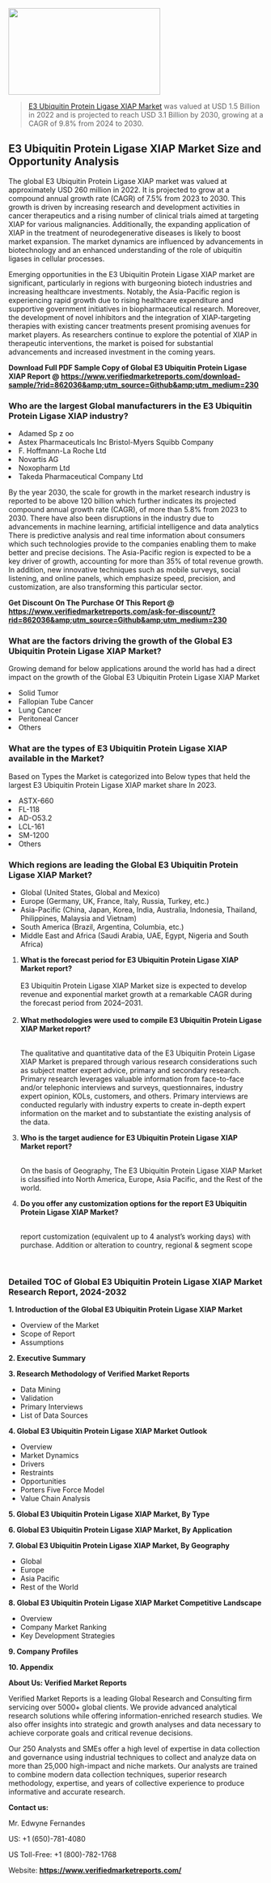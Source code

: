 <img src="https://ffe5etoiles.com/wp-content/uploads/2024/12/MST1-300x171.png" alt="" width="300" height="171" class="alignnone size-medium wp-image-20088" /><blockquote><p><p><a href="https://www.verifiedmarketreports.com/download-sample/?rid=862036&utm_source=Github&utm_medium=230" target="_blank">E3 Ubiquitin Protein Ligase XIAP Market</a> was valued at USD 1.5 Billion in 2022 and is projected to reach USD 3.1 Billion by 2030, growing at a CAGR of 9.8% from 2024 to 2030.</p></blockquote><p><h2>E3 Ubiquitin Protein Ligase XIAP Market Size and Opportunity Analysis</h2> <p>The global E3 Ubiquitin Protein Ligase XIAP market was valued at approximately USD 260 million in 2022. It is projected to grow at a compound annual growth rate (CAGR) of 7.5% from 2023 to 2030. This growth is driven by increasing research and development activities in cancer therapeutics and a rising number of clinical trials aimed at targeting XIAP for various malignancies. Additionally, the expanding application of XIAP in the treatment of neurodegenerative diseases is likely to boost market expansion. The market dynamics are influenced by advancements in biotechnology and an enhanced understanding of the role of ubiquitin ligases in cellular processes.</p> <p>Emerging opportunities in the E3 Ubiquitin Protein Ligase XIAP market are significant, particularly in regions with burgeoning biotech industries and increasing healthcare investments. Notably, the Asia-Pacific region is experiencing rapid growth due to rising healthcare expenditure and supportive government initiatives in biopharmaceutical research. Moreover, the development of novel inhibitors and the integration of XIAP-targeting therapies with existing cancer treatments present promising avenues for market players. As researchers continue to explore the potential of XIAP in therapeutic interventions, the market is poised for substantial advancements and increased investment in the coming years.</p> </p><p class=""><strong>Download Full PDF Sample Copy of Global E3 Ubiquitin Protein Ligase XIAP Report @ <a href="https://www.verifiedmarketreports.com/download-sample/?rid=862036&amp;utm_source=Github&amp;utm_medium=230" target="_blank">https://www.verifiedmarketreports.com/download-sample/?rid=862036&amp;utm_source=Github&amp;utm_medium=230</a></strong></p><h3 id="" class="">Who are the largest Global manufacturers in the E3 Ubiquitin Protein Ligase XIAP industry?</h3><p><li>Adamed Sp z oo</li><li> Astex Pharmaceuticals Inc Bristol-Myers Squibb Company</li><li> F. Hoffmann-La Roche Ltd</li><li> Novartis AG</li><li> Noxopharm Ltd</li><li> Takeda Pharmaceutical Company Ltd</li></p><div class=""><div class="" dir="" data-message-author-role="" data-message-id="" data-message-model-slug=""><div class=""><div class=""><div class=""><div class="" dir="" data-message-author-role="" data-message-id="" data-message-model-slug=""><div class=""><div class=""><p>By the year 2030, the scale for growth in the market research industry is reported to be above 120 billion which further indicates its projected compound annual growth rate (CAGR), of more than 5.8% from 2023 to 2030. There have also been disruptions in the industry due to advancements in machine learning, artificial intelligence and data analytics There is predictive analysis and real time information about consumers which such technologies provide to the companies enabling them to make better and precise decisions. The Asia-Pacific region is expected to be a key driver of growth, accounting for more than 35% of total revenue growth. In addition, new innovative techniques such as mobile surveys, social listening, and online panels, which emphasize speed, precision, and customization, are also transforming this particular sector.</p><p><strong>Get Discount On The Purchase Of This Report @&nbsp; <a href="https://www.verifiedmarketreports.com/ask-for-discount/?rid=862036&amp;utm_source=Github&amp;utm_medium=230" target="_blank">https://www.verifiedmarketreports.com/ask-for-discount/?rid=862036&amp;utm_source=Github&amp;utm_medium=230</a></strong></p></div></div></div></div></div></div></div></div><h3 id="" class="">What are the factors driving the growth of the Global E3 Ubiquitin Protein Ligase XIAP Market?</h3><p id="" class="">Growing demand for below applications around the world has had a direct impact on the growth of the Global E3 Ubiquitin Protein Ligase XIAP Market</p><p id="" class=""><li>Solid Tumor</li><li> Fallopian Tube Cancer</li><li> Lung Cancer</li><li> Peritoneal Cancer</li><li> Others</li></p><h3 id="" class="">What are the types of E3 Ubiquitin Protein Ligase XIAP available in the Market?</h3><p id="" class="">Based on Types the Market is categorized into Below types that held the largest E3 Ubiquitin Protein Ligase XIAP market share In 2023.</p><p id="" class=""><li>ASTX-660</li><li> FL-118</li><li> AD-O53.2</li><li> LCL-161</li><li> SM-1200</li><li> Others</li></p><h3 id="" class="">Which regions are leading the Global E3 Ubiquitin Protein Ligase XIAP Market?</h3><ul><li>Global (United States, Global and Mexico)</li><li>Europe (Germany, UK, France, Italy, Russia, Turkey, etc.)</li><li>Asia-Pacific (China, Japan, Korea, India, Australia, Indonesia, Thailand, Philippines, Malaysia and Vietnam)</li><li>South America (Brazil, Argentina, Columbia, etc.)</li><li>Middle East and Africa (Saudi Arabia, UAE, Egypt, Nigeria and South Africa)</li></ul><p><ol><li><strong>What is the forecast period for E3 Ubiquitin Protein Ligase XIAP Market report?<br /></strong><br /><span data-sheets-root="1" data-sheets-value="{&quot;1&quot;:2,&quot;2&quot;:&quot;XXXX size is expected to develop revenue and exponential market growth at a remarkable CAGR during the forecast period from 2024&ndash;2030.&quot;}" data-sheets-userformat="{&quot;2&quot;:12674,&quot;4&quot;:{&quot;1&quot;:2,&quot;2&quot;:16776960},&quot;10&quot;:2,&quot;11&quot;:0,&quot;15&quot;:&quot;Arial&quot;,&quot;16&quot;:12}">E3 Ubiquitin Protein Ligase XIAP Market size is expected to develop revenue and exponential market growth at a remarkable CAGR during the forecast period from 2024&ndash;2031.</span><br /><br /></li><li><strong>What methodologies were used to compile E3 Ubiquitin Protein Ligase XIAP Market report?<br /><br /></strong><p>The qualitative and quantitative data of the&nbsp;E3 Ubiquitin Protein Ligase XIAP Market is prepared through various research considerations such as subject matter expert advice, primary and secondary research. Primary research leverages valuable information from face-to-face and/or telephonic interviews and surveys, questionnaires, industry expert opinion, KOLs, customers, and others. Primary interviews are conducted regularly with industry experts to create in-depth expert information on the market and to substantiate the existing analysis of the data.&nbsp;</p></li><li><strong>Who is the target audience for E3 Ubiquitin Protein Ligase XIAP Market report?<br /><br /></strong><p>On the basis of Geography, The&nbsp;E3 Ubiquitin Protein Ligase XIAP Market is classified into North America, Europe, Asia Pacific, and the Rest of the world.</p></li><li><strong>Do you offer any customization options for the report E3 Ubiquitin Protein Ligase XIAP Market?<br /><br /></strong><p>report customization (equivalent up to 4 analyst&rsquo;s working days) with purchase. Addition or alteration to country, regional &amp; segment scope</p><p>&nbsp;</p></li></ol></p><h3 id="" class="">Detailed TOC of Global E3 Ubiquitin Protein Ligase XIAP Market Research Report, 2024-2032</h3><p id="" class=""><strong>1. Introduction of the Global E3 Ubiquitin Protein Ligase XIAP Market</strong></p><ul><li>Overview of the Market</li><li>Scope of Report</li><li>Assumptions</li></ul><p id="" class=""><strong>2. Executive Summary</strong></p><p id="" class=""><strong>3. Research Methodology of&nbsp;Verified Market Reports</strong></p><ul><li>Data Mining</li><li>Validation</li><li>Primary Interviews</li><li>List of Data Sources</li></ul><p id="" class=""><strong>4. Global E3 Ubiquitin Protein Ligase XIAP Market Outlook</strong></p><ul><li>Overview</li><li>Market Dynamics</li><li>Drivers</li><li>Restraints</li><li>Opportunities</li><li>Porters Five Force Model</li><li>Value Chain Analysis</li></ul><p id="" class=""><strong>5. Global E3 Ubiquitin Protein Ligase XIAP Market, By&nbsp;Type</strong></p><p id="" class=""><strong>6. Global E3 Ubiquitin Protein Ligase XIAP Market, By Application</strong></p><p id="" class=""><strong>7. Global E3 Ubiquitin Protein Ligase XIAP Market, By Geography</strong></p><ul><li>Global</li><li>Europe</li><li>Asia Pacific</li><li>Rest of the World</li></ul><p id="" class=""><strong>8. Global E3 Ubiquitin Protein Ligase XIAP Market Competitive Landscape</strong></p><ul><li>Overview</li><li>Company Market Ranking</li><li>Key Development Strategies</li></ul><p id="" class=""><strong>9. Company Profiles</strong></p><p id="" class=""><strong>10. Appendix</strong></p><p id="" class=""><strong>About Us: Verified Market Reports</strong></p><p id="" class="">Verified Market Reports is a leading Global Research and Consulting firm servicing over 5000+ global clients. We provide advanced analytical research solutions while offering information-enriched research studies. We also offer insights into strategic and growth analyses and data necessary to achieve corporate goals and critical revenue decisions.</p><p id="" class="">Our 250 Analysts and SMEs offer a high level of expertise in data collection and governance using industrial techniques to collect and analyze data on more than 25,000 high-impact and niche markets. Our analysts are trained to combine modern data collection techniques, superior research methodology, expertise, and years of collective experience to produce informative and accurate research.</p><p id="" class=""><strong>Contact us:</strong></p><p id="" class="">Mr. Edwyne Fernandes</p><p id="" class="">US: +1 (650)-781-4080</p><p id="" class="">US Toll-Free: +1 (800)-782-1768</p><p id="" class="">Website: <a target="" data-test-app-aware-link=""><strong>https://www.verifiedmarketreports.com/</strong></a></p>
